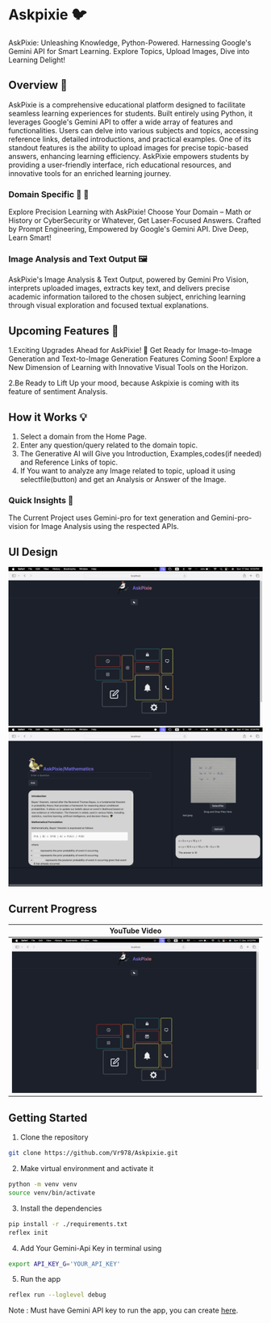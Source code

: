 # Askpixie 🐦

AskPixie: Unleashing Knowledge, Python-Powered. Harnessing Google's Gemini API for Smart Learning. Explore Topics, Upload Images, Dive into Learning Delight!

## Overview 🚀

AskPixie is a comprehensive educational platform designed to facilitate seamless learning experiences for students. Built entirely using Python, it leverages Google's Gemini API to offer a wide array of features and functionalities. Users can delve into various subjects and topics, accessing reference links, detailed introductions, and practical examples. One of its standout features is the ability to upload images for precise topic-based answers, enhancing learning efficiency. AskPixie empowers students by providing a user-friendly interface, rich educational resources, and innovative tools for an enriched learning journey.

### Domain Specific 💪 💪

Explore Precision Learning with AskPixie! Choose Your Domain – Math or History or CyberSecurity or Whatever, Get Laser-Focused Answers. Crafted by Prompt Engineering, Empowered by Google's Gemini API. Dive Deep, Learn Smart!

### Image Analysis and Text Output 🖼

AskPixie's Image Analysis & Text Output, powered by Gemini Pro Vision, interprets uploaded images, extracts key text, and delivers precise academic information tailored to the chosen subject, enriching learning through visual exploration and focused textual explanations.

## Upcoming Features 🏃

1.Exciting Upgrades Ahead for AskPixie! 🚀 Get Ready for Image-to-Image Generation and Text-to-Image Generation Features Coming Soon! Explore a New Dimension of Learning with Innovative Visual Tools on the Horizon.

2.Be Ready to Lift Up your mood, because Askpixie is coming with its feature of sentiment Analysis.

## How it Works 💡

1. Select a domain from the Home Page.
2. Enter any question/query related to the domain topic.
3. The Generative AI will Give you Introduction, Examples,codes(if needed) and Reference Links of topic.
4. If You want to analyze any Image related to topic, upload it using selectfile(button) and get an Analysis or Answer of the Image.

### Quick Insights 👊

The Current Project uses Gemini-pro for text generation and Gemini-pro-vision for Image Analysis using the respected APIs.

## UI Design
![UI image](./assets/UI1.png)
![UI image](./assets/UI2.png)

## Current Progress
| YouTube Video |
|----------------|
|<a href="https://youtu.be/OHpinCp06x4"><img src="./assets/UI1.png"/></a>


## Getting Started

1. Clone the repository
```bash
git clone https://github.com/Vr978/Askpixie.git
```

2. Make virtual environment and activate it
```bash
python -m venv venv
source venv/bin/activate
``` 

3. Install the dependencies
```bash
pip install -r ./requirements.txt
reflex init
```
4. Add Your Gemini-Api Key
in terminal using
```bash
export API_KEY_G='YOUR_API_KEY'
```

5. Run the app
```bash
reflex run --loglevel debug
```
Note : Must have Gemini API key to run the app, you can create [here](https://ai.google.dev/).












